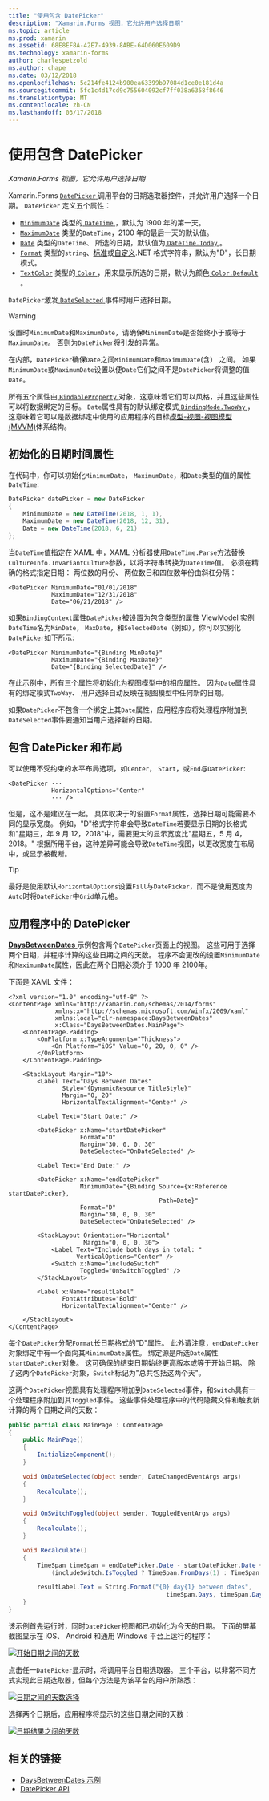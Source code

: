 ```yaml
---
title: "使用包含 DatePicker"
description: "Xamarin.Forms 视图，它允许用户选择日期"
ms.topic: article
ms.prod: xamarin
ms.assetid: 68E8EF8A-42E7-4939-8ABE-64D060E609D9
ms.technology: xamarin-forms
author: charlespetzold
ms.author: chape
ms.date: 03/12/2018
ms.openlocfilehash: 5c214fe4124b900ea63399b97084d1ce0e181d4a
ms.sourcegitcommit: 5fc1c4d17cd9c755604092cf7ff038a6358f8646
ms.translationtype: MT
ms.contentlocale: zh-CN
ms.lasthandoff: 03/17/2018
---
```

# <a name="using-datepicker"></a>使用包含 DatePicker

_Xamarin.Forms 视图，它允许用户选择日期_

Xamarin.Forms [ `DatePicker` ](https://developer.xamarin.com/api/type/Xamarin.Forms.DatePicker/)调用平台的日期选取器控件，并允许用户选择一个日期。 `DatePicker` 定义五个属性：

- [`MinimumDate`](https://developer.xamarin.com/api/property/Xamarin.Forms.DatePicker.MinimumDate/) 类型的[ `DateTime` ](https://developer.xamarin.com/api/type/System.DateTime/)，默认为 1900 年的第一天。
- [`MaximumDate`](https://developer.xamarin.com/api/property/Xamarin.Forms.DatePicker.MaximumDate/) 类型的`DateTime`，2100 年的最后一天的默认值。
- [`Date`](https://developer.xamarin.com/api/property/Xamarin.Forms.DatePicker.Date/) 类型的`DateTime`、 所选的日期，默认值为[ `DateTime.Today` ](https://developer.xamarin.com/api/property/System.DateTime.Today/)。
- [`Format`](https://developer.xamarin.com/api/property/Xamarin.Forms.DatePicker.Format/) 类型的`string`、[标准](/dotnet/standard/base-types/standard-date-and-time-format-strings/)或[自定义](/dotnet/standard/base-types/custom-date-and-time-format-strings/).NET 格式字符串，默认为"D"，长日期模式。
- [`TextColor`](https://developer.xamarin.com/api/property/Xamarin.Forms.DatePicker.TextColor/) 类型的[ `Color` ](https://developer.xamarin.com/api/type/Xamarin.Forms.Color/)，用来显示所选的日期，默认为颜色[ `Color.Default` ](https://developer.xamarin.com/api/property/Xamarin.Forms.Color.Default/)。

`DatePicker`激发[ `DateSelected` ](https://developer.xamarin.com/api/event/Xamarin.Forms.DatePicker.DateSelected/)事件时用户选择日期。

> [!WARNING]
> 设置时`MinimumDate`和`MaximumDate`，请确保`MinimumDate`是否始终小于或等于`MaximumDate`。 否则为`DatePicker`将引发的异常。

在内部，`DatePicker`确保`Date`之间`MinimumDate`和`MaximumDate`(含） 之间。 如果`MinimumDate`或`MaximumDate`设置以便`Date`它们之间不是`DatePicker`将调整的值`Date`。

所有五个属性由[ `BindableProperty` ](https://developer.xamarin.com/api/type/Xamarin.Forms.BindableProperty/)对象，这意味着它们可以风格，并且这些属性可以将数据绑定的目标。 `Date`属性具有的默认绑定模式[ `BindingMode.TwoWay` ](https://developer.xamarin.com/api/field/Xamarin.Forms.BindingMode.TwoWay/)，这意味着它可以是数据绑定中使用的应用程序的目标[模型-视图-视图模型 (MVVM)](~/xamarin-forms/enterprise-application-patterns/mvvm.md)体系结构。

## <a name="initializing-the-datetime-properties"></a>初始化的日期时间属性

在代码中，你可以初始化`MinimumDate`， `MaximumDate`，和`Date`类型的值的属性`DateTime`:

```csharp
DatePicker datePicker = new DatePicker
{
    MinimumDate = new DateTime(2018, 1, 1),
    MaximumDate = new DateTime(2018, 12, 31),
    Date = new DateTime(2018, 6, 21)
};
```

当`DateTime`值指定在 XAML 中，XAML 分析器使用`DateTime.Parse`方法替换`CultureInfo.InvariantCulture`参数，以将字符串转换为`DateTime`值。 必须在精确的格式指定日期： 两位数的月份、 两位数日和四位数年份由斜杠分隔：

```xaml
<DatePicker MinimumDate="01/01/2018"
            MaximumDate="12/31/2018"
            Date="06/21/2018" />
```

如果`BindingContext`属性`DatePicker`被设置为包含类型的属性 ViewModel 实例`DateTime`名为`MinDate`， `MaxDate`，和`SelectedDate`（例如），你可以实例化`DatePicker`如下所示:

```xaml
<DatePicker MinimumDate="{Binding MinDate}"
            MaximumDate="{Binding MaxDate}"
            Date="{Binding SelectedDate}" />
```

在此示例中，所有三个属性将初始化为视图模型中的相应属性。 因为`Date`属性具有的绑定模式`TwoWay`、 用户选择自动反映在视图模型中任何新的日期。

如果`DatePicker`不包含一个绑定上其`Date`属性，应用程序应将处理程序附加到`DateSelected`事件要通知当用户选择新的日期。

## <a name="datepicker-and-layout"></a>包含 DatePicker 和布局

可以使用不受约束的水平布局选项，如`Center`， `Start`，或`End`与`DatePicker`:

```xaml
<DatePicker ··· 
            HorizontalOptions="Center" 
            ··· />
```

但是，这不是建议在一起。 具体取决于的设置`Format`属性，选择日期可能需要不同的显示宽度。 例如，"D"格式字符串会导致`DateTime`若要显示日期的长格式和"星期三，年 9 月 12，2018"中，需要更大的显示宽度比"星期五，5 月 4，2018。" 根据所用平台，这种差异可能会导致`DateTime`视图，以更改宽度在布局中，或显示被截断。

> [!TIP]
> 最好是使用默认`HorizontalOptions`设置`Fill`与`DatePicker`，而不是使用宽度为`Auto`时将`DatePicker`中`Grid`单元格。

## <a name="datepicker-in-an-application"></a>应用程序中的 DatePicker

[ **DaysBetweenDates** ](https://developer.xamarin.com/samples/xamarin-forms/UserInterface/DatePicker)示例包含两个`DatePicker`页面上的视图。 这些可用于选择两个日期，并程序计算的这些日期之间的天数。 程序不会更改的设置`MinimumDate`和`MaximumDate`属性，因此在两个日期必须介于 1900 年 2100年。

下面是 XAML 文件：

```xaml
<?xml version="1.0" encoding="utf-8" ?>
<ContentPage xmlns="http://xamarin.com/schemas/2014/forms"
             xmlns:x="http://schemas.microsoft.com/winfx/2009/xaml"
             xmlns:local="clr-namespace:DaysBetweenDates"
             x:Class="DaysBetweenDates.MainPage">
    <ContentPage.Padding>
        <OnPlatform x:TypeArguments="Thickness">
            <On Platform="iOS" Value="0, 20, 0, 0" />
        </OnPlatform>
    </ContentPage.Padding>

    <StackLayout Margin="10">
        <Label Text="Days Between Dates"
               Style="{DynamicResource TitleStyle}"
               Margin="0, 20"
               HorizontalTextAlignment="Center" />

        <Label Text="Start Date:" />

        <DatePicker x:Name="startDatePicker"
                    Format="D"
                    Margin="30, 0, 0, 30"
                    DateSelected="OnDateSelected" />

        <Label Text="End Date:" />

        <DatePicker x:Name="endDatePicker"
                    MinimumDate="{Binding Source={x:Reference startDatePicker},
                                          Path=Date}"
                    Format="D"
                    Margin="30, 0, 0, 30"
                    DateSelected="OnDateSelected" />

        <StackLayout Orientation="Horizontal"
                     Margin="0, 0, 0, 30">
            <Label Text="Include both days in total: "
                   VerticalOptions="Center" />
            <Switch x:Name="includeSwitch"
                    Toggled="OnSwitchToggled" />
        </StackLayout>

        <Label x:Name="resultLabel"
               FontAttributes="Bold"
               HorizontalTextAlignment="Center" />

    </StackLayout>
</ContentPage>
```

每个`DatePicker`分配`Format`长日期格式的"D"属性。 此外请注意，`endDatePicker`对象绑定中有一个面向其`MinimumDate`属性。 绑定源是所选`Date`属性`startDatePicker`对象。 这可确保的结束日期始终更高版本或等于开始日期。 除了这两个`DatePicker`对象，`Switch`标记为"总共包括这两个天"。 

这两个`DatePicker`视图具有处理程序附加到`DateSelected`事件，和`Switch`具有一个处理程序附加到其`Toggled`事件。 这些事件处理程序中的代码隐藏文件和触发新计算的两个日期之间的天数：

```csharp
public partial class MainPage : ContentPage
{
    public MainPage()
    {
        InitializeComponent();
    }

    void OnDateSelected(object sender, DateChangedEventArgs args)
    {
        Recalculate();
    }

    void OnSwitchToggled(object sender, ToggledEventArgs args)
    {
        Recalculate();
    }

    void Recalculate()
    {
        TimeSpan timeSpan = endDatePicker.Date - startDatePicker.Date +
            (includeSwitch.IsToggled ? TimeSpan.FromDays(1) : TimeSpan.Zero);

        resultLabel.Text = String.Format("{0} day{1} between dates",
                                            timeSpan.Days, timeSpan.Days == 1 ? "" : "s");
    }
}
```

该示例首先运行时，同时`DatePicker`视图都已初始化为今天的日期。 下面的屏幕截图显示在 iOS、 Android 和通用 Windows 平台上运行的程序：

[![开始日期之间的天数](datepicker-images/DaysBetweenDatesStart.png "开始日期之间的天数")](datepicker-images/DaysBetweenDatesStart-Large.png#lightbox "开始日期之间的天数")

点击任一`DatePicker`显示时，将调用平台日期选取器。 三个平台，以非常不同方式实现此日期选取器，但每个方法是为该平台的用户所熟悉：

[![日期之间的天数选择](datepicker-images/DaysBetweenDatesSelect.png "日期之间的天数选择")](datepicker-images/DaysBetweenDatesSelect-Large.png#lightbox "日期之间的天数选择")

选择两个日期后，应用程序将显示的这些日期之间的天数：

[![日期结果之间的天数](datepicker-images/DaysBetweenDatesResult.png "日期结果之间的天数")](datepicker-images/DaysBetweenDatesResult-Large.png#lightbox "日期结果之间的天数")

## <a name="related-links"></a>相关的链接

- [DaysBetweenDates 示例](https://developer.xamarin.com/samples/xamarin-forms/UserInterface/DatePicker)
- [DatePicker API](https://developer.xamarin.com/api/type/Xamarin.Forms.DatePicker/)

